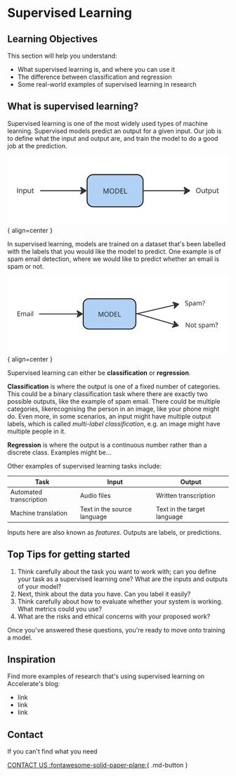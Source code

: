 # Supervised Learning

## Learning Objectives

This section will help you understand:

- What supervised learning is, and where you can use it
- The difference between classification and regression
- Some real-world examples of supervised learning in research


## What is supervised learning?

Supervised learning is one of the most widely used types of machine learning. Supervised models predict an output for a given input. Our job is to define what the input and output are, and train the model to do a good job at the prediction. 

![Supervised Learning](imgs/sup1.png){ align=center }

In supervised learning, models are trained on a dataset that's been labelled with the labels that you would like the model to predict. One example is of spam email detection, where we would like to predict whether an email is spam or not.

![Spam Email Detection](imgs/sup2.png){ align=center }

Supervised learning can either be **classification** or **regression**.

**Classification** is where the output is one of a fixed number of categories. This could be a binary classification task where there are exactly two possible outputs, like the example of spam email. There could be multiple categories, likerecognising the person in an image, like your phone might do. Even more, in some scenarios, an input might have multiple output labels, which is called _multi-label classification_, e.g. an image might have multiple people in it.  

**Regression** is where the output is a continuous number rather than a discrete class. Examples might be...

Other examples of supervised learning tasks include:

| Task | Input | Output |
| ---- | ----- | ------ |
| Automated transcription | Audio files | Written transcription |
| Machine translation | Text in the source language | Text in the target language |


Inputs here are also known as _features_. Outputs are labels, or predictions. 


## Top Tips for getting started

1. Think carefully about the task you want to work with; can you define your task as a supervised learning one? What are the inputs and outputs of your model?
2. Next, think about the data you have. Can you label it easily?
3. Think carefully about how to evaluate whether your system is working. What metrics could you use?
4. What are the risks and ethical concerns with your proposed work?

Once you've answered these questions, you're ready to move onto training a model.


## Inspiration

Find more examples of research that's using supervised learning on Accelerate's blog:

- link
- link
- link


## Contact

If you can't find what you need

[CONTACT US :fontawesome-solid-paper-plane:](mailto:accelerate-mle@cst.cam.ac.uk){ .md-button }



